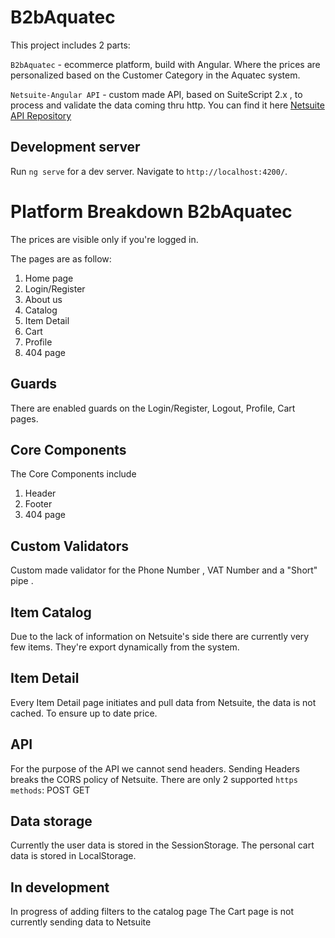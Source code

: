 # B2bAquatec

This project includes 2 parts:

`B2bAquatec` - ecommerce platform, build with Angular. Where the prices are personalized based on the Customer Category in the Aquatec system.

`Netsuite-Angular API` - custom made API, based on SuiteScript 2.x , to process and validate the data coming thru http. You can find it here <a href="https://github.com/Sondbg/Netsuite-Angular-API">Netsuite API Repository<a>

## Development server

Run `ng serve` for a dev server. Navigate to `http://localhost:4200/`.

 # Platform Breakdown B2bAquatec
 
 The prices are visible only if you're logged in. 

 The pages are as follow:
 <ol>
<li>Home page </li>
<li>Login/Register </li>
<li>About us </li>
<li>Catalog </li>
<li> Item Detail</li>
<li>Cart </li>
<li>Profile</li>
<li>404 page </li>
 </ol>

 ## Guards

 There are enabled guards on the Login/Register, Logout, Profile, Cart pages.

 ## Core Components

 The Core Components include

  <ol>
<li>Header </li>
<li>Footer </li>
<li>404 page </li>
 </ol>

 ## Custom Validators

 Custom made validator for the Phone Number , VAT Number and a "Short" pipe .

## Item Catalog
Due to the lack of information on Netsuite's side there are currently very few items. 
They're export dynamically from the system.

## Item Detail
Every Item Detail page initiates and pull data from Netsuite, the data is not cached. To ensure up to date price.

## API 
For the purpose of the API we cannot send headers. Sending Headers breaks the CORS policy of Netsuite.
There are only 2 supported `https methods`:
POST
GET

## Data storage

Currently the user data is stored in the SessionStorage.
The personal cart data is stored in LocalStorage.


## In development
In progress of adding filters to the catalog page
The Cart page is not currently sending data to Netsuite
